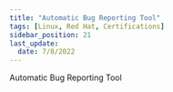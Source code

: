 ```yaml
---
title: "Automatic Bug Reporting Tool"
tags: [Linux, Red Hat, Certifications]
sidebar_position: 21
last_update:
  date: 7/8/2022
---
```


Automatic Bug Reporting Tool
